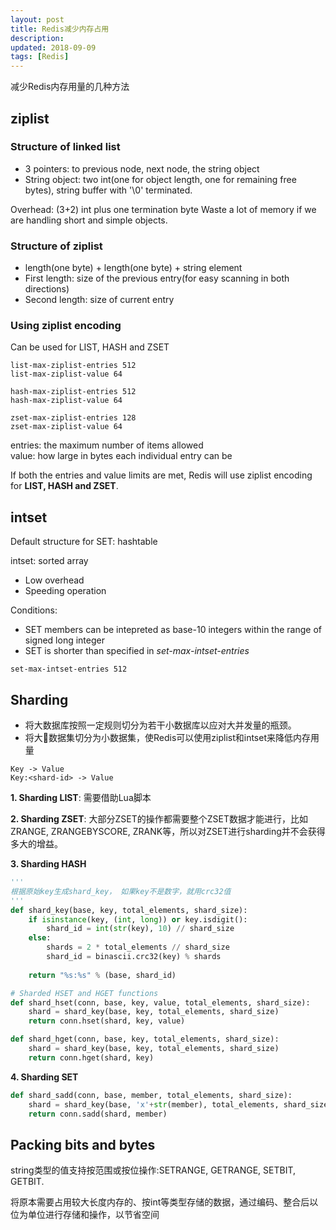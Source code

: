 ```yaml
---
layout: post
title: Redis减少内存占用
description: 
updated: 2018-09-09
tags: [Redis]
---
```


减少Redis内存用量的几种方法

<!-- more -->

## ziplist

### Structure of linked list

- 3 pointers: to previous node, next node, the string object
- String object: two int(one for object length, one for remaining free bytes), string buffer with '\0' terminated.

Overhead: (3+2) int plus one termination byte
Waste a lot of memory if we are handling short and simple objects.

### Structure of ziplist

- length(one byte) + length(one byte) + string element
- First length: size of the previous entry(for easy scanning in both directions)
- Second length: size of current entry

### Using ziplist encoding 

Can be used for LIST, HASH and ZSET

```
list-max-ziplist-entries 512
list-max-ziplist-value 64

hash-max-ziplist-entries 512
hash-max-ziplist-value 64

zset-max-ziplist-entries 128
zset-max-ziplist-value 64
```

entries: the maximum number of items allowed  
value: how large in bytes each individual entry can be

If both the entries and value limits are met, Redis will use ziplist encoding for **LIST, HASH and ZSET**.

## intset

Default structure for SET: hashtable

intset: sorted array

- Low overhead
- Speeding operation

Conditions:
- SET members can be intepreted as base-10 integers within the range of signed long integer
- SET is shorter than specified in *set-max-intset-entries*

```
set-max-intset-entries 512
```

## Sharding

- 将大数据库按照一定规则切分为若干小数据库以应对大并发量的瓶颈。
- 将大数据集切分为小数据集，使Redis可以使用ziplist和intset来降低内存用量

```
Key -> Value
Key:<shard-id> -> Value
```

**1. Sharding LIST**: 需要借助Lua脚本

**2. Sharding ZSET**: 大部分ZSET的操作都需要整个ZSET数据才能进行，比如ZRANGE, ZRANGEBYSCORE, ZRANK等，所以对ZSET进行sharding并不会获得多大的增益。

**3. Sharding HASH**

```python
'''
根据原始key生成shard_key， 如果key不是数字，就用crc32值
'''
def shard_key(base, key, total_elements, shard_size):
    if isinstance(key, (int, long)) or key.isdigit():
        shard_id = int(str(key), 10) // shard_size
    else:
        shards = 2 * total_elements // shard_size
        shard_id = binascii.crc32(key) % shards
    
    return "%s:%s" % (base, shard_id)

# Sharded HSET and HGET functions
def shard_hset(conn, base, key, value, total_elements, shard_size):
    shard = shard_key(base, key, total_elements, shard_size)
    return conn.hset(shard, key, value)

def shard_hget(conn, base, key, total_elements, shard_size):
    shard = shard_key(base, key, total_elements, shard_size)
    return conn.hget(shard, key)
```

**4. Sharding SET**

```python
def shard_sadd(conn, base, member, total_elements, shard_size):
    shard = shard_key(base, 'x'+str(member), total_elements, shard_size)
    return conn.sadd(shard, member)
```

## Packing bits and bytes

string类型的值支持按范围或按位操作:SETRANGE, GETRANGE, SETBIT, GETBIT.

将原本需要占用较大长度内存的、按int等类型存储的数据，通过编码、整合后以位为单位进行存储和操作，以节省空间
